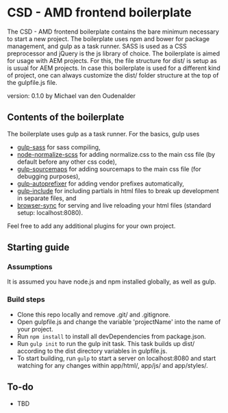 # CSD - AMD frontend boilerplate

The CSD - AMD frontend boilerplate contains the bare minimum necessary to start a new project. The boilerplate uses npm and bower for package management, and gulp as a task runner. SASS is used as a CSS preprocessor and jQuery is the js library of choice. The boilerplate is aimed for usage with AEM projects. For this, the file structure for dist/ is setup as is usual for AEM projects. In case this boilerplate is used for a different kind of project, one can always customize the dist/ folder structure at the top of the gulpfile.js file.

version: 0.1.0 by Michael van den Oudenalder

## Contents of the boilerplate

The boilerplate uses gulp as a task runner. For the basics, gulp uses
* [gulp-sass](https://www.npmjs.com/package/gulp-sass) for sass compiling,
* [node-normalize-scss](https://www.npmjs.com/package/node-normalize-scss) for adding normalize.css to the main css file (by default before any other css code),
* [gulp-sourcemaps](https://www.npmjs.com/package/gulp-sourcemaps) for adding sourcemaps to the main css file (for debugging purposes),
* [gulp-autoprefixer](https://www.npmjs.com/package/gulp-autoprefixer) for adding vendor prefixes automatically,
* [gulp-include](https://www.npmjs.com/package/gulp-include) for including partials in html files to break up development in separate files, and
* [browser-sync](https://www.npmjs.com/package/browser-sync) for serving and live reloading your html files (standard setup: localhost:8080).

Feel free to add any additional plugins for your own project.

## Starting guide

### Assumptions
It is assumed you have node.js and npm installed globally, as well as gulp.

### Build steps

* Clone this repo locally and remove .git/ and .gitignore.
* Open gulpfile.js and change the variable 'projectName' into the name of your project.
* Run `npm install` to install all devDependencies from package.json.
* Run `gulp init` to run the gulp init task. This task builds up dist/ according to the dist directory variables in gulpfile.js.
* To start building, run `gulp` to start a server on localhost:8080 and start watching for any changes within app/html/, app/js/ and app/styles/.

## To-do

* TBD
